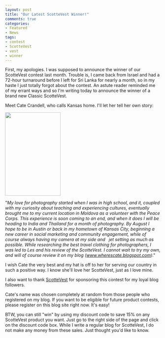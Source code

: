```yaml
---
layout: post
title: "Our Latest ScotteVest Winner!"
comments: true
categories:
- Featured
- News
tags:
- contest
- ScotteVest
- vest
- winner
---
```

First, my apologies. I was supposed to announce the winner of our ScotteVest contest last month. Trouble is, I came back from Israel and had a 72-hour turnaround before I left for Sri Lanka for nearly a month, so in my haste I just totally forgot about the contest. An astute reader reminded me of my errant ways and so I'm writing today to announce the winner of a brand new Classic ScotteVest.

Meet Cate Crandell, who calls Kansas home. I'll let her tell her own story:

<a href="http://blog.lesterpickerphoto.com/wp-content/uploads/2012/04/photo1.jpg"><img class="size-full wp-image-2107" title="photo" src="http://blog.lesterpickerphoto.com/wp-content/uploads/2012/04/photo1.jpg" alt="" width="180" height="270" /></a>

"<em>My love for photography started when I was in high school, and it, coupled with my curiosity about teaching and experiencing cultures, eventually brought me to my current location in Moldova as a volunteer with the Peace Corps. This experience is soon coming to an end, and when it does I will be heading to India and Thailand for a month of photography. By August I hope to be in Austin or back in my hometown of Kansas City, beginning a new career in social marketing and community engagement, while of course always having my camera at my side and   jet setting as much as possible. While researching the best travel clothing for photographers, I was led to Les and his review of the ScotteVest. I cannot wait to try my own, and will of course review it on my blog (<a href="http://www.wherescate.blogspot.com/">www.wherescate.blogspot.com</a>)</em>."

I wish Cate the very best and my hat is off to her for serving our country in such a positive way. I know she'll love her ScotteVest, just as I love mine.

I also want to thank <a href="http://www.scottevest.com">ScotteVest</a> for sponsoring this contest for my loyal blog followers.

Cate's name was chosen completely at random from those people who registered on my blog. If you want to be eligible for future product contests, please register on this blog site right now. It's easy!

BTW, you can still "win" by using my discount code to save 15% on any ScotteVest product you want. Just go to the right side of the page and click on the discount code box. While I write a regular blog for ScotteVest, I do not make any money from these sales. Just thought you'd like to know.